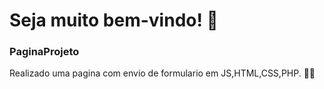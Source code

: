 
# Seja muito bem-vindo! 👋


### PaginaProjeto
Realizado uma pagina com envio de formulario em JS,HTML,CSS,PHP. 🧑‍💻


